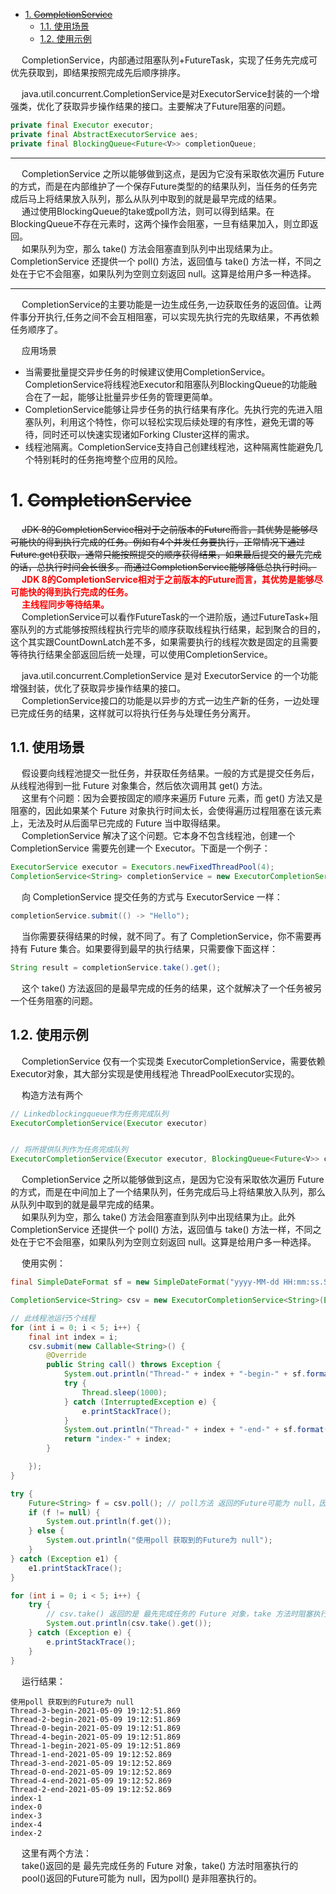 
<!-- TOC -->

- [1. ~~CompletionService~~](#1-completionservice)
    - [1.1. 使用场景](#11-使用场景)
    - [1.2. 使用示例](#12-使用示例)

<!-- /TOC -->

&emsp; CompletionService，内部通过阻塞队列+FutureTask，实现了任务先完成可优先获取到，即结果按照完成先后顺序排序。  

&emsp; java.util.concurrent.CompletionService是对ExecutorService封装的一个增强类，优化了获取异步操作结果的接口。主要解决了Future阻塞的问题。  

```java
private final Executor executor;
private final AbstractExecutorService aes;
private final BlockingQueue<Future<V>> completionQueue;
```

------------

&emsp; CompletionService 之所以能够做到这点，是因为它没有采取依次遍历 Future 的方式，而是在内部维护了一个保存Future类型的的结果队列，当任务的任务完成后马上将结果放入队列，那么从队列中取到的就是最早完成的结果。  
&emsp; 通过使用BlockingQueue的take或poll方法，则可以得到结果。在BlockingQueue不存在元素时，这两个操作会阻塞，一旦有结果加入，则立即返回。  
&emsp; 如果队列为空，那么 take() 方法会阻塞直到队列中出现结果为止。CompletionService 还提供一个 poll() 方法，返回值与 take() 方法一样，不同之处在于它不会阻塞，如果队列为空则立刻返回 null。这算是给用户多一种选择。  

-------------  

&emsp; CompletionService的主要功能是一边生成任务,一边获取任务的返回值。让两件事分开执行,任务之间不会互相阻塞，可以实现先执行完的先取结果，不再依赖任务顺序了。  

&emsp; 应用场景
* 当需要批量提交异步任务的时候建议使用CompletionService。CompletionService将线程池Executor和阻塞队列BlockingQueue的功能融合在了一起，能够让批量异步任务的管理更简单。  
* CompletionService能够让异步任务的执行结果有序化。先执行完的先进入阻塞队列，利用这个特性，你可以轻松实现后续处理的有序性，避免无谓的等待，同时还可以快速实现诸如Forking Cluster这样的需求。  
* 线程池隔离。CompletionService支持自己创建线程池，这种隔离性能避免几个特别耗时的任务拖垮整个应用的风险。  




# 1. ~~CompletionService~~  
<!-- 
https://blog.csdn.net/qq877728715/article/details/114446658

https://blog.csdn.net/qq877728715/article/details/114446658
-->

<!-- 
~~
https://blog.csdn.net/zangdaiyang1991/article/details/84333995

https://www.cnblogs.com/zhjh256/p/11829397.html
https://mp.weixin.qq.com/s/Eo-WR1agGETF0hE3Eaivrg

-->

&emsp; ~~JDK 8的CompletionService相对于之前版本的Future而言，其优势是能够尽可能快的得到执行完成的任务。例如有4个并发任务要执行，正常情况下通过Future.get()获取，通常只能按照提交的顺序获得结果，如果最后提交的最先完成的话，总执行时间会长很多。而通过CompletionService能够降低总执行时间。~~  
&emsp; **<font color = "red">JDK 8的CompletionService相对于之前版本的Future而言，其优势是能够尽可能快的得到执行完成的任务。</font>**  
&emsp; **<font color = "red">主线程同步等待结果。</font>**  
&emsp; CompletionService可以看作FutureTask的一个进阶版，通过FutureTask+阻塞队列的方式能够按照线程执行完毕的顺序获取线程执行结果，起到聚合的目的，这个其实跟CountDownLatch差不多，如果需要执行的线程次数是固定的且需要等待执行结果全部返回后统一处理，可以使用CompletionService。  

&emsp; java.util.concurrent.CompletionService 是对 ExecutorService 的一个功能增强封装，优化了获取异步操作结果的接口。  
&emsp; CompletionService接口的功能是以异步的方式一边生产新的任务，一边处理已完成任务的结果，这样就可以将执行任务与处理任务分离开。  

## 1.1. 使用场景
&emsp; 假设要向线程池提交一批任务，并获取任务结果。一般的方式是提交任务后，从线程池得到一批 Future 对象集合，然后依次调用其 get() 方法。  
&emsp; 这里有个问题：因为会要按固定的顺序来遍历 Future 元素，而 get() 方法又是阻塞的，因此如果某个 Future 对象执行时间太长，会使得遍历过程阻塞在该元素上，无法及时从后面早已完成的 Future 当中取得结果。  
&emsp; CompletionService 解决了这个问题。它本身不包含线程池，创建一个 CompletionService 需要先创建一个 Executor。下面是一个例子：  

```java
ExecutorService executor = Executors.newFixedThreadPool(4);
CompletionService<String> completionService = new ExecutorCompletionService<>(executor);
```

&emsp; 向 CompletionService 提交任务的方式与 ExecutorService 一样：  

```java
completionService.submit(() -> "Hello");
```

&emsp; 当你需要获得结果的时候，就不同了。有了 CompletionService，你不需要再持有 Future 集合。如果要得到最早的执行结果，只需要像下面这样：  

```java
String result = completionService.take().get();
```

&emsp; 这个 take() 方法返回的是最早完成的任务的结果，这个就解决了一个任务被另一个任务阻塞的问题。  


## 1.2. 使用示例  
&emsp; CompletionService 仅有一个实现类 ExecutorCompletionService，需要依赖Executor对象，其大部分实现是使用线程池 ThreadPoolExecutor实现的。  

&emsp; 构造方法有两个  

```java
// Linkedblockingqueue作为任务完成队列
ExecutorCompletionService(Executor executor)    


// 将所提供队列作为任务完成队列
ExecutorCompletionService(Executor executor, BlockingQueue<Future<V>> completionQueue)
```

&emsp; CompletionService 之所以能够做到这点，是因为它没有采取依次遍历 Future 的方式，而是在中间加上了一个结果队列，任务完成后马上将结果放入队列，那么从队列中取到的就是最早完成的结果。  
&emsp; 如果队列为空，那么 take() 方法会阻塞直到队列中出现结果为止。此外 CompletionService 还提供一个 poll() 方法，返回值与 take() 方法一样，不同之处在于它不会阻塞，如果队列为空则立刻返回 null。这算是给用户多一种选择。   

&emsp; 使用实例：  

```java
final SimpleDateFormat sf = new SimpleDateFormat("yyyy-MM-dd HH:mm:ss.SSS");

CompletionService<String> csv = new ExecutorCompletionService<String>(Executors.newFixedThreadPool(10));

// 此线程池运行5个线程
for (int i = 0; i < 5; i++) {
    final int index = i;
    csv.submit(new Callable<String>() {
        @Override
        public String call() throws Exception {
            System.out.println("Thread-" + index + "-begin-" + sf.format(new Date()));
            try {
                Thread.sleep(1000);
            } catch (InterruptedException e) {
                e.printStackTrace();
            }
            System.out.println("Thread-" + index + "-end-" + sf.format(new Date()));
            return "index-" + index;
        }

    });
}

try {
    Future<String> f = csv.poll(); // poll方法 返回的Future可能为 null，因为poll 是非阻塞执行的
    if (f != null) {
        System.out.println(f.get());
    } else {
        System.out.println("使用poll 获取到的Future为 null");
    }
} catch (Exception e1) {
    e1.printStackTrace();
}

for (int i = 0; i < 5; i++) {
    try {
        // csv.take() 返回的是 最先完成任务的 Future 对象，take 方法时阻塞执行的
        System.out.println(csv.take().get());
    } catch (Exception e) {
        e.printStackTrace();
    }
}
```

&emsp; 运行结果：  

```text
使用poll 获取到的Future为 null
Thread-3-begin-2021-05-09 19:12:51.869
Thread-2-begin-2021-05-09 19:12:51.869
Thread-0-begin-2021-05-09 19:12:51.869
Thread-4-begin-2021-05-09 19:12:51.869
Thread-1-begin-2021-05-09 19:12:51.869
Thread-1-end-2021-05-09 19:12:52.869
Thread-3-end-2021-05-09 19:12:52.869
Thread-0-end-2021-05-09 19:12:52.869
Thread-4-end-2021-05-09 19:12:52.869
Thread-2-end-2021-05-09 19:12:52.869
index-1
index-0
index-3
index-4
index-2
```

&emsp; 这里有两个方法：    
&emsp; take()返回的是 最先完成任务的 Future 对象，take() 方法时阻塞执行的  
&emsp; pool()返回的Future可能为 null，因为poll() 是非阻塞执行的。  